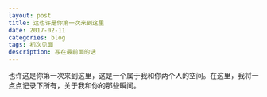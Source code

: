 ```yaml
---
layout: post
title: 这也许是你第一次来到这里
date: 2017-02-11
categories: blog
tags: 初次见面
description: 写在最前面的话
---
```


 也许这是你第一次来到这里，这是一个属于我和你两个人的空间。在这里，我将一点点记录下所有，关于我和你的那些瞬间。
